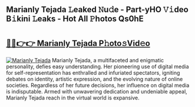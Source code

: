 ## Marianly Tejada 𝙻eaked 𝙽u𝚍e - Part-yHO 𝚅𝚒deo B𝚒kini 𝙻eaks - Hot All 𝙿hotos Qs0hE

# <h2><a href="http://ld0e059.urlbe.top/?page=Marianly+Tejada">🔗🔗👉👉 Marianly Tejada P𝚑oto𝚜Vid𝚎o</a></h2>

[![Marianly Tejada](https://i.imgur.com/eBuTRDB.gif)](http://ld0e059.urlbe.top/?page=Marianly+Tejada)
Marianly Tejada, a multifaceted and enigmatic personality, defies easy understanding. Her pioneering use of digital media for self-representation has enthralled and infuriated spectators, igniting debates on identity, artistic expression, and the evolving nature of online societies. Regardless of her future decisions, her influence on digital media is indisputable. Armed with unwavering dedication and undeniable appeal, Marianly Tejada reach in the virtual world is expansive.
